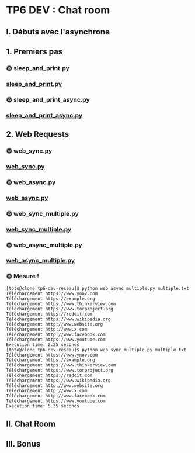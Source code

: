 # TP6 DEV : Chat room

## I. Débuts avec l'asynchrone

## 1. Premiers pas

### 🌞 sleep_and_print.py
### [sleep_and_print.py](https://github.com/thomascrecy/tp6-dev-reseau/blob/main/sleep_and_print.py)

### 🌞 sleep_and_print_async.py
### [sleep_and_print_async.py](https://github.com/thomascrecy/tp6-dev-reseau/blob/main/sleep_and_print_async.py)

## 2. Web Requests

### 🌞 web_sync.py
### [web_sync.py](https://github.com/thomascrecy/tp6-dev-reseau/blob/main/web_sync.py)

### 🌞 web_async.py
### [web_async.py](https://github.com/thomascrecy/tp6-dev-reseau/blob/main/web_async.py)

### 🌞 web_sync_multiple.py
### [web_sync_multiple.py](https://github.com/thomascrecy/tp6-dev-reseau/blob/main/web_sync_multiple.py)

### 🌞 web_async_multiple.py
### [web_async_multiple.py](https://github.com/thomascrecy/tp6-dev-reseau/blob/main/web_async_multiple.py)

### 🌞 Mesure !

```
[toto@clone tp6-dev-reseau]$ python web_async_multiple.py multiple.txt
Téléchargement https://www.ynov.com
Téléchargement https://example.org
Téléchargement https://www.thinkerview.com
Téléchargement https://www.torproject.org
Téléchargement https://reddit.com
Téléchargement https://www.wikipedia.org
Téléchargement http://www.website.org
Téléchargement http://www.x.com
Téléchargement http://www.facebook.com
Téléchargement https://www.youtube.com
Execution time: 2.25 seconds
[toto@clone tp6-dev-reseau]$ python web_sync_multiple.py multiple.txt
Téléchargement https://www.ynov.com
Téléchargement https://example.org
Téléchargement https://www.thinkerview.com
Téléchargement https://www.torproject.org
Téléchargement https://reddit.com
Téléchargement https://www.wikipedia.org
Téléchargement http://www.website.org
Téléchargement http://www.x.com
Téléchargement http://www.facebook.com
Téléchargement https://www.youtube.com
Execution time: 5.35 seconds
```

## II. Chat Room

## III. Bonus